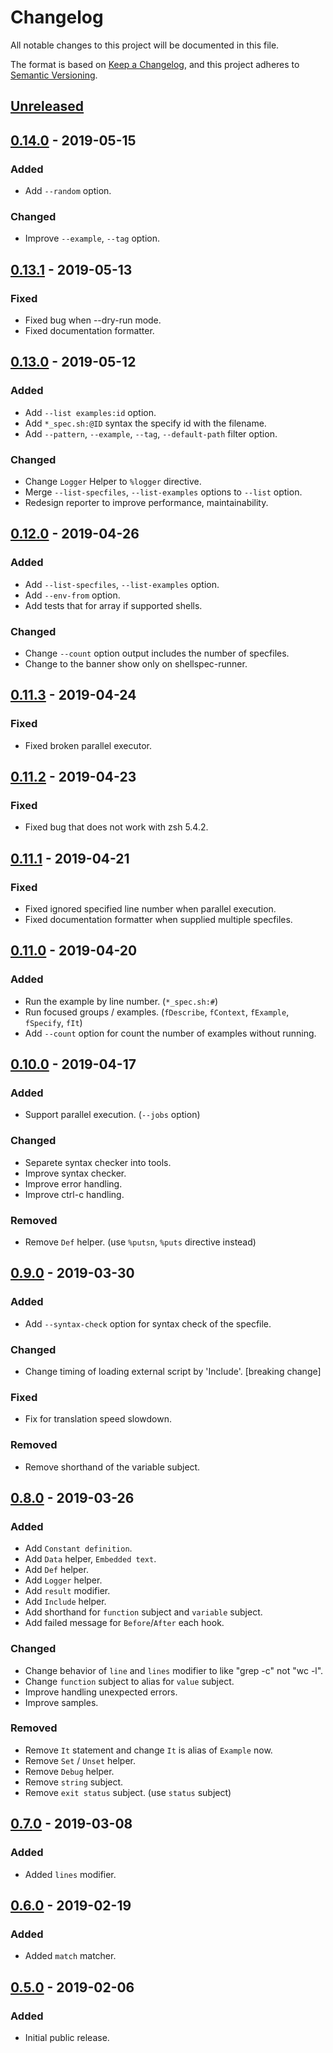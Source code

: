 # Changelog

All notable changes to this project will be documented in this file.

The format is based on [Keep a Changelog](https://keepachangelog.com/en/1.0.0/),
and this project adheres to [Semantic Versioning](https://semver.org/spec/v2.0.0.html).

## [Unreleased]

## [0.14.0] - 2019-05-15

### Added

- Add `--random` option.

### Changed

- Improve `--example`, `--tag` option.

## [0.13.1] - 2019-05-13

### Fixed

- Fixed bug when --dry-run mode.
- Fixed documentation formatter.

## [0.13.0] - 2019-05-12

### Added

- Add `--list examples:id` option.
- Add `*_spec.sh:@ID` syntax the specify id with the filename.
- Add `--pattern`, `--example`, `--tag`, `--default-path` filter option.

### Changed

- Change `Logger` Helper to `%logger` directive.
- Merge `--list-specfiles`, `--list-examples` options to `--list` option.
- Redesign reporter to improve performance, maintainability.

## [0.12.0] - 2019-04-26

### Added

- Add `--list-specfiles`, `--list-examples` option.
- Add `--env-from` option.
- Add tests that for array if supported shells.

### Changed

- Change `--count` option output includes the number of specfiles.
- Change to the banner show only on shellspec-runner.

## [0.11.3] - 2019-04-24

### Fixed

- Fixed broken parallel executor.

## [0.11.2] - 2019-04-23

### Fixed

- Fixed bug that does not work with zsh 5.4.2.

## [0.11.1] - 2019-04-21

### Fixed

- Fixed ignored specified line number when parallel execution.
- Fixed documentation formatter when supplied multiple specfiles.

## [0.11.0] - 2019-04-20

### Added

- Run the example by line number. (`*_spec.sh:#`)
- Run focused groups / examples. (`fDescribe`, `fContext`, `fExample`, `fSpecify`, `fIt`)
- Add `--count` option for count the number of examples without running.

## [0.10.0] - 2019-04-17

### Added

- Support parallel execution. (`--jobs` option)

### Changed

- Separete syntax checker into tools.
- Improve syntax checker.
- Improve error handling.
- Improve ctrl-c handling.

### Removed

- Remove `Def` helper. (use `%putsn`, `%puts` directive instead)

## [0.9.0] - 2019-03-30

### Added

- Add `--syntax-check` option for syntax check of the specfile.

### Changed

- Change timing of loading external script by 'Include'. [breaking change]

### Fixed

- Fix for translation speed slowdown.

### Removed

- Remove shorthand of the variable subject.

## [0.8.0] - 2019-03-26

### Added

- Add `Constant definition`.
- Add `Data` helper, `Embedded text`.
- Add `Def` helper.
- Add `Logger` helper.
- Add `result` modifier.
- Add `Include` helper.
- Add shorthand for `function` subject and `variable` subject.
- Add failed message for `Before`/`After` each hook.

### Changed

- Change behavior of `line` and `lines` modifier to like "grep -c" not "wc -l".
- Change `function` subject to alias for `value` subject.
- Improve handling unexpected errors.
- Improve samples.

### Removed

- Remove `It` statement and change `It` is alias of `Example` now.
- Remove `Set` / `Unset` helper.
- Remove `Debug` helper.
- Remove `string` subject.
- Remove `exit status` subject. (use `status` subject)

## [0.7.0] - 2019-03-08

### Added

- Added `lines` modifier.

## [0.6.0] - 2019-02-19

### Added

- Added `match` matcher.

## [0.5.0] - 2019-02-06

### Added

- Initial public release.

[Unreleased]: https://github.com/ko1nksm/shellspec/compare/0.14.0...HEAD
[0.14.0]: https://github.com/ko1nksm/shellspec/compare/0.13.1...0.14.0
[0.13.1]: https://github.com/ko1nksm/shellspec/compare/0.13.0...0.13.1
[0.13.0]: https://github.com/ko1nksm/shellspec/compare/0.12.0...0.13.0
[0.12.0]: https://github.com/ko1nksm/shellspec/compare/0.11.3...0.12.0
[0.11.3]: https://github.com/ko1nksm/shellspec/compare/0.11.2...0.11.3
[0.11.2]: https://github.com/ko1nksm/shellspec/compare/0.11.1...0.11.2
[0.11.1]: https://github.com/ko1nksm/shellspec/compare/0.11.0...0.11.1
[0.11.0]: https://github.com/ko1nksm/shellspec/compare/0.10.0...0.11.0
[0.10.0]: https://github.com/ko1nksm/shellspec/compare/0.9.0...0.10.0
[0.9.0]: https://github.com/ko1nksm/shellspec/compare/0.8.0...0.9.0
[0.8.0]: https://github.com/ko1nksm/shellspec/compare/0.7.0...0.8.0
[0.7.0]: https://github.com/ko1nksm/shellspec/compare/0.6.0...0.7.0
[0.6.0]: https://github.com/ko1nksm/shellspec/compare/0.5.0...0.6.0
[0.5.0]: https://github.com/ko1nksm/shellspec/commits/0.5.0

